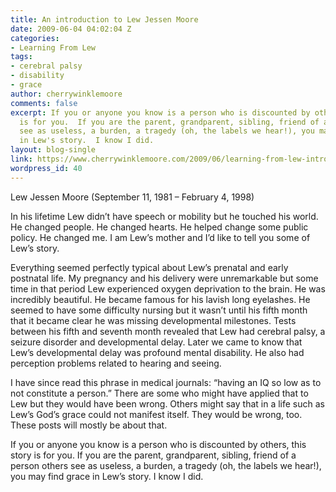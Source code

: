 ```yaml
---
title: An introduction to Lew Jessen Moore
date: 2009-06-04 04:02:04 Z
categories:
- Learning From Lew
tags:
- cerebral palsy
- disability
- grace
author: cherrywinklemoore
comments: false
excerpt: If you or anyone you know is a person who is discounted by others, this story
  is for you.  If you are the parent, grandparent, sibling, friend of a person others
  see as useless, a burden, a tragedy (oh, the labels we hear!), you may find grace
  in Lew's story.  I know I did.
layout: blog-single
link: https://www.cherrywinklemoore.com/2009/06/learning-from-lew-introduction/
wordpress_id: 40
---
```


Lew Jessen Moore (September 11, 1981 – February 4, 1998)

In his lifetime Lew didn’t have speech or mobility but he touched his world. He changed people. He changed hearts. He helped change some public policy. He changed me. I am Lew’s mother and I’d like to tell you some of Lew’s story.

Everything seemed perfectly typical about Lew’s prenatal and early postnatal life. My pregnancy and his delivery were unremarkable but some time in that period Lew experienced oxygen deprivation to the brain. He was incredibly beautiful. He became famous for his lavish long eyelashes. He seemed to have some difficulty nursing but it wasn’t until his fifth month that it became clear he was missing developmental milestones. Tests between his fifth and seventh month revealed that Lew had cerebral palsy, a seizure disorder and developmental delay. Later we came to know that Lew’s developmental delay was profound mental disability. He also had perception problems related to hearing and seeing.

I have since read this phrase in medical journals: “having an IQ so low as to not constitute a person.” There are some who might have applied that to Lew but they would have been wrong. Others might say that in a life such as Lew’s God’s grace could not manifest itself. They would be wrong, too. These posts will mostly be about that.

If you or anyone you know is a person who is discounted by others, this story is for you. If you are the parent, grandparent, sibling, friend of a person others see as useless, a burden, a tragedy (oh, the labels we hear!), you may find grace in Lew’s story. I know I did.
